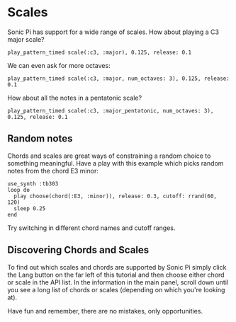 # Scales

Sonic Pi has support for a wide range of scales. How about
playing a C3 major scale?

```
play_pattern_timed scale(:c3, :major), 0.125, release: 0.1
```

We can even ask for more octaves:

```
play_pattern_timed scale(:c3, :major, num_octaves: 3), 0.125, release: 0.1
```

How about all the notes in a pentatonic scale?

```
play_pattern_timed scale(:c3, :major_pentatonic, num_octaves: 3), 0.125, release: 0.1
```

## Random notes

Chords and scales are great ways of constraining a random choice to
something meaningful. Have a play with this example which picks random
notes from the chord E3 minor:

```
use_synth :tb303
loop do
  play choose(chord(:E3, :minor)), release: 0.3, cutoff: rrand(60, 120)
  sleep 0.25
end
```

Try switching in different chord names and cutoff ranges.

## Discovering Chords and Scales

To find out which scales and chords are supported by Sonic Pi simply
click the Lang button on the far left of this tutorial and then choose
either chord or scale in the API list. In the information in the main
panel, scroll down until you see a long list of chords or scales
(depending on which you're looking at).

Have fun and remember, there are no mistakes, only opportunities.


